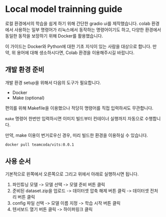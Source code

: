 # Local model trainning guide

로컬 환경에서의 학습을 쉽게 하기 위해 간단한 gradio ui를 제작했습니다.
colab 환경에서 사용하는 일부 명령어가 리눅스에서 동작하는 명령어이기도 하고, 다양한 환경에서 동일한 동작을 보장하기 위해 Docker를 활용했습니다.

이 가이드는 Docker와 Python에 대한 기초 지식이 있는 사람을 대상으로 합니다.
만약, 위 용어에 대해 생소하시다면, Colab 환경을 이용해주시길 바랍니다.

## 개발 환경 준비
개발 환경 setup을 위해서 다음의 도구가 필요합니다.
- Docker
- Make (optional)

편의를 위해 Makefile을 이용했으나 적당히 명령어를 직접 입력하셔도 무관합니다.

`make` 명령어 한번만 입력하시면 이미지 빌드부터 컨테이너 실행까지 자동으로 수행합니다.

만약, make 이용이 번거로우신 경우, 미리 빌드한 환경을 이용하실 수 있습니다.

```bash
docker pull teamcoda/vits:0.0.1
```

## 사용 순서
기본적으로 왼쪽에서 오른쪽으로 그리고 위에서 아래로 실행하시면 됩니다.

1. 파인튜닝 모델 -> 모델 선택 -> 모델 준비 버튼 클릭
2. 준비된 dataset.zip을 업로드 -> 데이터셋 압축 해제 버튼 클릭 -> 데이터셋 전처리 버튼 클릭
3. config 파일 선택 -> 모델 이름 지정 -> 학습 시작 버튼 클릭
4. 텐서보드 열기 버튼 클릭 -> 하이퍼링크 클릭
